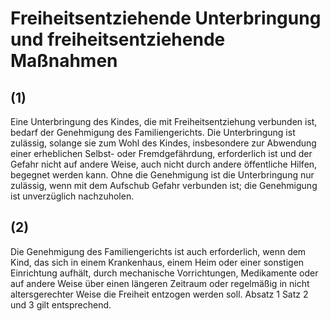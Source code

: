 # Freiheitsentziehende Unterbringung und freiheitsentziehende Maßnahmen



## (1)

 Eine Unterbringung des Kindes, die mit Freiheitsentziehung verbunden ist, bedarf der Genehmigung des Familiengerichts. Die Unterbringung ist zulässig, solange sie zum Wohl des Kindes, insbesondere zur Abwendung einer erheblichen Selbst- oder Fremdgefährdung, erforderlich ist und der Gefahr nicht auf andere Weise, auch nicht durch andere öffentliche Hilfen, begegnet werden kann. Ohne die Genehmigung ist die Unterbringung nur zulässig, wenn mit dem Aufschub Gefahr verbunden ist; die Genehmigung ist unverzüglich nachzuholen.

## (2)

 Die Genehmigung des Familiengerichts ist auch erforderlich, wenn dem Kind, das sich in einem Krankenhaus, einem Heim oder einer sonstigen Einrichtung aufhält, durch mechanische Vorrichtungen, Medikamente oder auf andere Weise über einen längeren Zeitraum oder regelmäßig in nicht altersgerechter Weise die Freiheit entzogen werden soll. Absatz 1 Satz 2 und 3 gilt entsprechend. 

